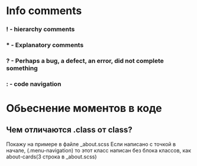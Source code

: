 # Info comments
### ! - hierarchy comments
### * - Explanatory comments
### ? - Perhaps a bug, a defect, an error, did not complete something
### : - code navigation


# Обьеснение моментов в коде

## Чем отличаются .class от class?
Покажу на примере в файле _about.scss
Если написано с точкой в начале, (.menu-navigation) то
этот класс написан без блока классов, как about-cards(3 строка в _about.scss)